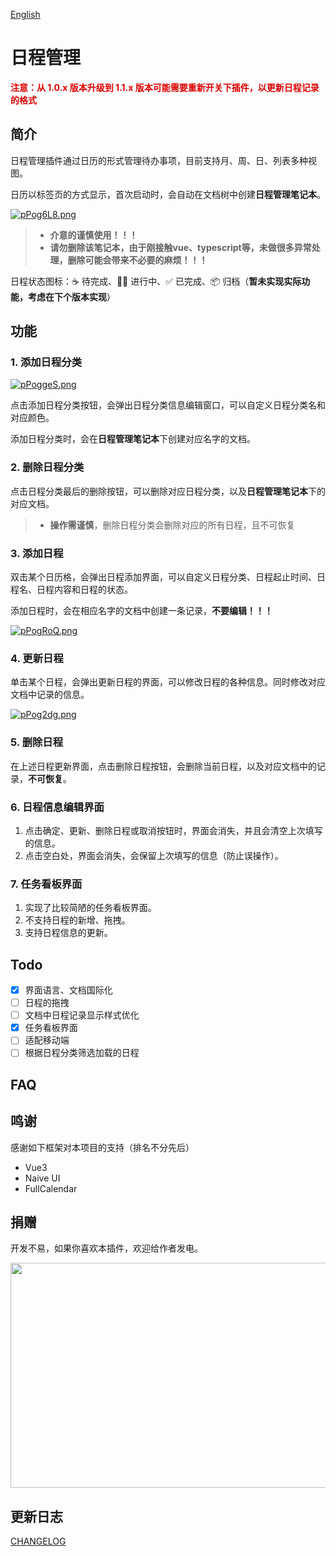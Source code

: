 [English](https://github.com/RogerHuHu/siyuan-plugin-schedule-manager/blob/main/README.md)

# 日程管理

<b><font color="#dd0000">注意：从 1.0.x 版本升级到 1.1.x 版本可能需要重新开关下插件，以更新日程记录的格式</font></b>

## 简介
日程管理插件通过日历的形式管理待办事项，目前支持月、周、日、列表多种视图。

日历以标签页的方式显示，首次启动时，会自动在文档树中创建**日程管理笔记本**。

[![pPog6L8.png](https://z1.ax1x.com/2023/09/22/pPog6L8.png)](https://imgse.com/i/pPog6L8)

 >- **介意的谨慎使用！！！**
 >- **请勿删除该笔记本，由于刚接触vue、typescript等，未做很多异常处理，删除可能会带来不必要的麻烦！！！**

日程状态图标：☕ 待完成、🏃‍♂️ 进行中、✅ 已完成、📦 归档（**暂未实现实际功能，考虑在下个版本实现**）

## 功能
### 1. 添加日程分类
[![pPoggeS.png](https://z1.ax1x.com/2023/09/22/pPoggeS.png)](https://imgse.com/i/pPoggeS)

点击添加日程分类按钮，会弹出日程分类信息编辑窗口，可以自定义日程分类名和对应颜色。

添加日程分类时，会在**日程管理笔记本**下创建对应名字的文档。

### 2. 删除日程分类
点击日程分类最后的删除按钮，可以删除对应日程分类，以及**日程管理笔记本**下的对应文档。

>- **操作需谨慎**，删除日程分类会删除对应的所有日程，且不可恢复

### 3. 添加日程
双击某个日历格，会弹出日程添加界面，可以自定义日程分类、日程起止时间、日程名、日程内容和日程的状态。

添加日程时，会在相应名字的文档中创建一条记录，**不要编辑！！！**

[![pPogRoQ.png](https://z1.ax1x.com/2023/09/22/pPogRoQ.png)](https://imgse.com/i/pPogRoQ)

### 4. 更新日程
单击某个日程，会弹出更新日程的界面，可以修改日程的各种信息。同时修改对应文档中记录的信息。

[![pPog2dg.png](https://z1.ax1x.com/2023/09/22/pPog2dg.png)](https://imgse.com/i/pPog2dg)

### 5. 删除日程
在上述日程更新界面，点击删除日程按钮，会删除当前日程，以及对应文档中的记录，**不可恢复**。

### 6. 日程信息编辑界面
1. 点击确定、更新、删除日程或取消按钮时，界面会消失，并且会清空上次填写的信息。
2. 点击空白处，界面会消失，会保留上次填写的信息（防止误操作）。

### 7. 任务看板界面
1. 实现了比较简陋的任务看板界面。
2. 不支持日程的新增、拖拽。
3. 支持日程信息的更新。

## Todo
- [x] 界面语言、文档国际化
- [ ] 日程的拖拽
- [ ] 文档中日程记录显示样式优化
- [x] 任务看板界面
- [ ] 适配移动端
- [ ] 根据日程分类筛选加载的日程

## FAQ

## 鸣谢
感谢如下框架对本项目的支持（排名不分先后）
- Vue3
- Naive UI
- FullCalendar

## 捐赠
开发不易，如果你喜欢本插件，欢迎给作者发电。

<img src="https://raw.gitmirror.com/RogerHuHu/siyuan-plugin-schedule-manager/master/asset/code.png" alt="" width="653" height="360" align="center">

## 更新日志
[CHANGELOG](https://github.com/RogerHuHu/siyuan-plugin-schedule-manager/blob/main/CHANGELOG.md)